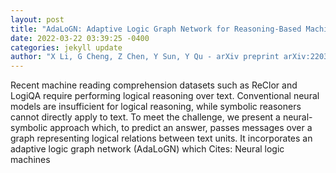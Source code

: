 ```yaml
--- 
layout: post 
title: "AdaLoGN: Adaptive Logic Graph Network for Reasoning-Based Machine Reading Comprehension" 
date: 2022-03-22 03:39:25 -0400 
categories: jekyll update 
author: "X Li, G Cheng, Z Chen, Y Sun, Y Qu - arXiv preprint arXiv:2203.08992, 2022" 
--- 
```

Recent machine reading comprehension datasets such as ReClor and LogiQA require performing logical reasoning over text. Conventional neural models are insufficient for logical reasoning, while symbolic reasoners cannot directly apply to text. To meet the challenge, we present a neural-symbolic approach which, to predict an answer, passes messages over a graph representing logical relations between text units. It incorporates an adaptive logic graph network (AdaLoGN) which Cites: Neural logic machines